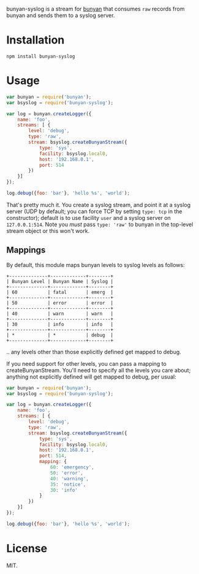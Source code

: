 bunyan-syslog is a stream for [bunyan](https://github.com/trentm/node-bunyan)
that consumes `raw` records from bunyan and sends them to a syslog server.

# Installation

    npm install bunyan-syslog

# Usage

```javascript
var bunyan = require('bunyan');
var bsyslog = require('bunyan-syslog');

var log = bunyan.createLogger({
	name: 'foo',
	streams: [ {
		level: 'debug',
		type: 'raw',
		stream: bsyslog.createBunyanStream({
			type: 'sys',
			facility: bsyslog.local0,
			host: '192.168.0.1',
			port: 514
		})
	}]
});

log.debug({foo: 'bar'}, 'hello %s', 'world');
```
That's pretty much it.  You create a syslog stream, and point it at a syslog
server (UDP by default; you can force TCP by setting `type: tcp` in the
constructor); default is to use facility `user` and a syslog server on
`127.0.0.1:514`.  Note you *must* pass `type: 'raw'` to bunyan in the top-level
stream object or this won't work.

## Mappings

By default, this module maps bunyan levels to syslog levels as follows:

```
+--------------+-------------+--------+
| Bunyan Level | Bunyan Name | Syslog |
+--------------+-------------+--------+
| 60           | fatal       | emerg  |
+--------------+-------------+--------+
| 50           | error       | error  |
+--------------+-------------+--------+
| 40           | warn        | warn   |
+--------------+-------------+--------+
| 30           | info        | info   |
+--------------+-------------+--------+
| *            | *           | debug  |
+--------------+-------------+--------+
```

.. any levels other than those explicitly defined get mapped to debug.
 
If you need support for other levels, you can pass a mapping to 
createBunyanStream. You'll need to specify all the levels you care
about; anything not explicitly defined will get mapped to debug, per usual:

```javascript
var bunyan = require('bunyan');
var bsyslog = require('bunyan-syslog');

var log = bunyan.createLogger({
	name: 'foo',
	streams: [ {
		level: 'debug',
		type: 'raw',
		stream: bsyslog.createBunyanStream({
			type: 'sys',
			facility: bsyslog.local0,
			host: '192.168.0.1',
			port: 514,
			mapping: {
				60: 'emergency',
				50: 'error',
				40: 'warning',
				35: 'notice',
				30: 'info'
			}
		})
	}]
});

log.debug({foo: 'bar'}, 'hello %s', 'world');
```



# License

MIT.
